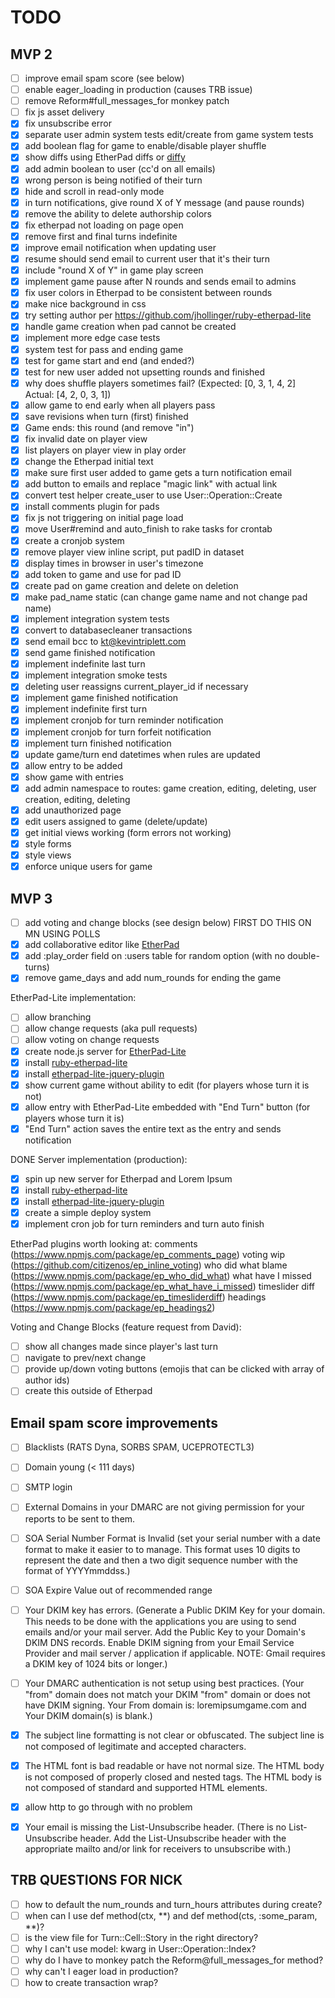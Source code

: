 # TODO

## MVP 2
- [ ] improve email spam score (see below)
- [ ] enable eager_loading in production (causes TRB issue)
- [ ] remove Reform#full_messages_for monkey patch
- [ ] fix js asset delivery
- [X] fix unsubscribe error
- [X] separate user admin system tests edit/create from game system tests
- [X] add boolean flag for game to enable/disable player shuffle
- [X] show diffs using EtherPad diffs or [diffy](https://github.com/samg/diffy)
- [X] add admin boolean to user (cc'd on all emails)
- [X] wrong person is being notified of their turn
- [X] hide and scroll in read-only mode
- [X] in turn notifications, give round X of Y message (and pause rounds)
- [X] remove the ability to delete authorship colors
- [X] fix etherpad not loading on page open
- [X] remove first and final turns indefinite
- [X] improve email notification when updating user
- [X] resume should send email to current user that it's their turn
- [X] include "round X of Y" in game play screen
- [X] implement game pause after N rounds and sends email to admins
- [X] fix user colors in Etherpad to be consistent between rounds
- [X] make nice background in css
- [X] try setting author per https://github.com/jhollinger/ruby-etherpad-lite
- [X] handle game creation when pad cannot be created
- [X] implement more edge case tests
- [X] system test for pass and ending game
- [X] test for game start and end (and ended?)
- [X] test for new user added not upsetting rounds and finished
- [X] why does shuffle players sometimes fail? (Expected: [0, 3, 1, 4, 2] Actual: [4, 2, 0, 3, 1])
- [X] allow game to end early when all players pass
- [X] save revisions when turn (first) finished
- [X] Game ends: this round (and remove "in")
- [X] fix invalid date on player view
- [X] list players on player view in play order
- [X] change the Etherpad initial text
- [X] make sure first user added to game gets a turn notification email
- [X] add button to emails and replace "magic link" with actual link
- [X] convert test helper create_user to use User::Operation::Create
- [X] install comments plugin for pads
- [X] fix js not triggering on initial page load
- [X] move User#remind and auto_finish to rake tasks for crontab
- [X] create a cronjob system
- [X] remove player view inline script, put padID in dataset
- [X] display times in browser in user's timezone
- [X] add token to game and use for pad ID
- [X] create pad on game creation and delete on deletion
- [X] make pad_name static (can change game name and not change pad name)
- [X] implement integration system tests
- [X] convert to databasecleaner transactions
- [X] send email bcc to kt@kevintriplett.com
- [X] send game finished notification
- [X] implement indefinite last turn
- [X] implement integration smoke tests
- [X] deleting user reassigns current_player_id if necessary
- [X] implement game finished notification
- [X] implement indefinite first turn
- [X] implement cronjob for turn reminder notification
- [X] implement cronjob for turn forfeit notification
- [X] implement turn finished notification
- [X] update game/turn end datetimes when rules are updated
- [X] allow entry to be added
- [X] show game with entries
- [X] add admin namespace to routes: game creation, editing, deleting, user creation, editing, deleting
- [X] add unauthorized page
- [X] edit users assigned to game (delete/update)
- [X] get initial views working (form errors not working)
- [X] style forms
- [X] style views
- [X] enforce unique users for game

## MVP 3
- [ ] add voting and change blocks (see design below) FIRST DO THIS ON MN USING POLLS
- [X] add collaborative editor like [EtherPad](https://github.com/ether/etherpad-lite)
- [X] add :play_order field on :users table for random option (with no double-turns)
- [X] remove game_days and add num_rounds for ending the game

EtherPad-Lite implementation:
- [ ] allow branching
- [ ] allow change requests (aka pull requests)
- [ ] allow voting on change requests
- [X] create node.js server for [EtherPad-Lite](https://github.com/ether/etherpad-lite)
- [X] install [ruby-etherpad-lite](https://github.com/jhollinger/ruby-etherpad-lite)
- [X] install [etherpad-lite-jquery-plugin](https://github.com/ether/etherpad-lite-jquery-plugin)
- [X] show current game without ability to edit (for players whose turn it is not)
- [X] allow entry with EtherPad-Lite embedded with "End Turn" button (for players whose turn it is)
- [X] "End Turn" action saves the entire text as the entry and sends notification

DONE Server implementation (production):
- [X] spin up new server for Etherpad and Lorem Ipsum
- [X] install [ruby-etherpad-lite](https://github.com/jhollinger/ruby-etherpad-lite)
- [X] install [etherpad-lite-jquery-plugin](https://github.com/ether/etherpad-lite-jquery-plugin)
- [X] create a simple deploy system
- [X] implement cron job for turn reminders and turn auto finish

EtherPad plugins worth looking at:
comments (https://www.npmjs.com/package/ep_comments_page)
voting wip (https://github.com/citizenos/ep_inline_voting)
who did what blame (https://www.npmjs.com/package/ep_who_did_what)
what have I missed (https://www.npmjs.com/package/ep_what_have_i_missed)
timeslider diff (https://www.npmjs.com/package/ep_timesliderdiff)
headings (https://www.npmjs.com/package/ep_headings2)

Voting and Change Blocks (feature request from David):
- [ ] show all changes made since player's last turn
- [ ] navigate to prev/next change
- [ ] provide up/down voting buttons (emojis that can be clicked with array of author ids)
- [ ] create this outside of Etherpad

## Email spam score improvements
- [ ] Blacklists (RATS Dyna, SORBS SPAM, UCEPROTECTL3)
- [ ] Domain young (< 111 days)
- [ ] SMTP login
- [ ] External Domains in your DMARC are not giving permission for your reports to be sent to them.
- [ ] SOA Serial Number Format is Invalid (set your serial number with a date format to make it easier to to manage. This format uses 10 digits to represent the date and then a two digit sequence number with the format of YYYYmmddss.)
- [ ] SOA Expire Value out of recommended range
- [ ] Your DKIM key has errors. (Generate a Public DKIM Key for your domain. This needs to be done with the applications you are using to send emails and/or your mail server. Add the Public Key to your Domain's DKIM DNS records. Enable DKIM signing from your Email Service Provider and mail server / application if applicable. NOTE: Gmail requires a DKIM key of 1024 bits or longer.)
- [ ] Your DMARC authentication is not setup using best practices. (Your "from" domain does not match your DKIM "from" domain or does not have DKIM signing. Your From domain is: loremipsumgame.com and Your DKIM domain(s) is blank.)
- [X] The subject line formatting is not clear or obfuscated. The subject line is not composed of legitimate and accepted characters.
- [X] The HTML font is bad readable or have not normal size. The HTML body is not composed of properly closed and nested tags. The HTML body is not composed of standard and supported HTML elements.
- [X] allow http to go through with no problem
- [X] Your email is missing the List-Unsubscribe header. (There is no List-Unsubscribe header. Add the List-Unsubscribe header with the appropriate mailto and/or link for receivers to unsubscribe with.)



## TRB QUESTIONS FOR NICK
- [ ] how to default the num_rounds and turn_hours attributes during create?
- [ ] when can I use def method(ctx, **) and def method(cts, :some_param, **)?
- [ ] is the view file for Turn::Cell::Story in the right directory?
- [ ] why I can't use model: kwarg in User::Operation::Index?
- [ ] why do I have to monkey patch the Reform@full_messages_for method?
- [ ] why can't I eager load in production?
- [ ] how to create transaction wrap?
